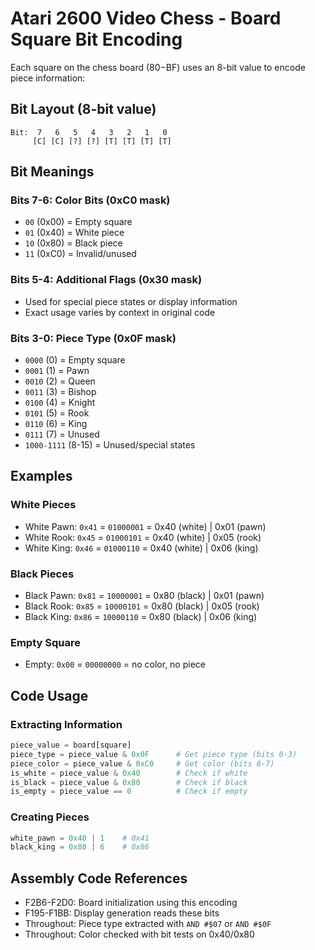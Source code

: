 # Atari 2600 Video Chess - Board Square Bit Encoding

Each square on the chess board ($80-$BF) uses an 8-bit value to encode piece information:

## Bit Layout (8-bit value)
```
Bit:  7   6   5   4   3   2   1   0
     [C] [C] [?] [?] [T] [T] [T] [T]
```

## Bit Meanings

### Bits 7-6: Color Bits (0xC0 mask)
- `00` (0x00) = Empty square
- `01` (0x40) = White piece  
- `10` (0x80) = Black piece
- `11` (0xC0) = Invalid/unused

### Bits 5-4: Additional Flags (0x30 mask)
- Used for special piece states or display information
- Exact usage varies by context in original code

### Bits 3-0: Piece Type (0x0F mask)
- `0000` (0) = Empty square
- `0001` (1) = Pawn
- `0010` (2) = Queen  
- `0011` (3) = Bishop
- `0100` (4) = Knight
- `0101` (5) = Rook
- `0110` (6) = King
- `0111` (7) = Unused
- `1000-1111` (8-15) = Unused/special states

## Examples

### White Pieces
- White Pawn: `0x41` = `01000001` = 0x40 (white) | 0x01 (pawn)
- White Rook: `0x45` = `01000101` = 0x40 (white) | 0x05 (rook)  
- White King: `0x46` = `01000110` = 0x40 (white) | 0x06 (king)

### Black Pieces  
- Black Pawn: `0x81` = `10000001` = 0x80 (black) | 0x01 (pawn)
- Black Rook: `0x85` = `10000101` = 0x80 (black) | 0x05 (rook)
- Black King: `0x86` = `10000110` = 0x80 (black) | 0x06 (king)

### Empty Square
- Empty: `0x00` = `00000000` = no color, no piece

## Code Usage

### Extracting Information
```python
piece_value = board[square]
piece_type = piece_value & 0x0F      # Get piece type (bits 0-3)
piece_color = piece_value & 0xC0     # Get color (bits 6-7)
is_white = piece_value & 0x40        # Check if white
is_black = piece_value & 0x80        # Check if black
is_empty = piece_value == 0          # Check if empty
```

### Creating Pieces
```python
white_pawn = 0x40 | 1    # 0x41
black_king = 0x80 | 6    # 0x86
```

## Assembly Code References
- F2B6-F2D0: Board initialization using this encoding
- F195-F1BB: Display generation reads these bits
- Throughout: Piece type extracted with `AND #$07` or `AND #$0F`
- Throughout: Color checked with bit tests on 0x40/0x80